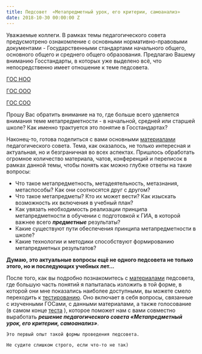 ```yaml
---
title: Педсовет  «Метапредметный урок, его критерии, самоанализ»
date: 2018-10-30 00:00:00 Z
---
```


Уважаемые коллеги. В рамках темы педагогического совета предусмотрено ознакомление с основными нормативно-правовыми документами - Государственными стандартами начального общего, основного общего и среднего общего образования. Предлагаю Вашему вниманию Госстандарты, в которых уже выделено всё, что непосредственно имеет отношение к теме педсовета.

[ГОС НОО](https://drive.google.com/open?id=1JJ6BKWzkuuQFyv22F3YqcXsxlXzOCiYI)

[ГОС ООО](https://drive.google.com/open?id=1di4T1PzWn7_nTPUaZsO4bAX7U11c9LQL)

[ГОС СОО](https://drive.google.com/open?id=1zoayvjHgBWEaV3GJMitn0jV7Xkqd9c3G)

Прошу Вас обратить внимание на то, где больше всего уделяется внимания теме метапредметности - в начальной, средней или старшей школе? Как именно трактуется это понятие в Госстандартах?

Наконец-то, готова поделиться с вами основными [материалами](https://drive.google.com/open?id=1OY0DwXYaHDUM2X4GupNx_xPIAhZZYerH) педагогического совета. Тема, как оказалось, не только интересная и актуальная, но и безграничная во всех аспектах. Пришлось обработать огромное количество материала, чатов, конференций и переписок в рамках данной темы, чтобы понять как можно глубже ответы на такие вопросы:

* Что такое метапредметность, метадеятельность, метазнания, метаспособы? Как они соотносятся друг с другом?
* Что такое метапредметы? Кто их может вести? Как изыскать возможность их включения в учебный план?
* Как увязать необходимость реализации принципа метапредметности в обучении с подготовкой к ГИА, в которой важнее всего ***предметные*** результаты?
* Какие существуют пути обеспечения принципа метапредметности в школе?
* Какие технологии и методики способствуют формированию метапредметных результатов?

**Думаю, это актуальные вопросы ещё не одного педсовета не только этого, но и последующих учебных лет...**

После того, как вы подробно познакомитесь с [материалами](https://drive.google.com/open?id=1OY0DwXYaHDUM2X4GupNx_xPIAhZZYerH) педсовета, где большую часть понятий я папыталась изложить в той форме, в которой они мне показались наиболее доступными, вы можете смело переходить к [тестированию](http://drive.google.com/open?id=1m1G7rwu4-vXgM6i58L8_tqSSfAboJDB_p_19yvYZ0pQ).  Оно включает в себя вопросы, связанные с изученными ГОСами, с данными материалами, а также голосование (в самом конце [теста](http://drive.google.com/open?id=1m1G7rwu4-vXgM6i58L8_tqSSfAboJDB_p_19yvYZ0pQ) ), которое поможет нам с вами совместно выработать ***решение  педагогического совета «Метапредметный урок, его критерии, самоанализ»***. 

```
Это первый опыт такой формы проведения педсовета. 
```
```
Не судите слишком строго, если что-то не так)
```